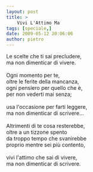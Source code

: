 ```yaml
---
layout: post
title: >
    Vivi L'Attimo Ma
tags: [speciale,]
date: 2009-05-12 20:06:00
author: pietro
---
```

Le scelte che ti sai precludere,<br/>ma non dimenticar di vivere.<br/><br/>Ogni momento per te,<br/>oltre le ferite della mancanza,<br/>ogni pensiero per quello che è,<br/>per non vederti mai senza;<br/><br/>usa l'occasione per farti leggere,<br/>ma non dimenticar di scrivere...<br/><br/>Altrimenti di te cosa resterebbe,<br/>oltre a un tizzone spento<br/>da troppo tempo che svanirebbe<br/>proprio mentre sei più contento,<br/><br/>vivi l'attimo che sai di vivere,<br/>ma non dimenticar di scrivere.
